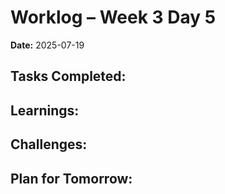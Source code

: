 # Worklog – Week 3 Day 5

**Date:** 2025-07-19

**Tasks Completed:**
- 

**Learnings:**
- 

**Challenges:**
- 

**Plan for Tomorrow:**
- 
